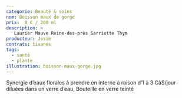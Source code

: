 ```yaml
---
categorie: Beauté & soins
nom: Boisson maux de gorge
prix:  8 € / 200 ml
description: >
   Laurier Mauve Reine-des-près Sarriette Thym
producteur: Josie
contrats: tisanes
tags: 
  - santé
  - plante
illustration: boisson-maux-gorge.jpg
---
```


Synergie d’eaux florales à prendre en interne à raison d’1 à 3 CàS/jour diluées dans un verre d’eau, Bouteille en verre teinté